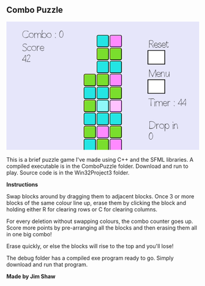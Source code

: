 Combo Puzzle
--------------
![id](https://github.com/bluenote-1577/Finished-Puzzle-Game/blob/master/PuzzleGame.png)

This is a brief puzzle game I've made using C++ and the SFML libraries.
A compiled executable is in the ComboPuzzle folder. Download and run to play. 
Source code is in the Win32Project3 folder.

__Instructions__

Swap blocks around by dragging them to adjacent blocks. Once 
3 or more blocks of the same colour line up, erase them by clicking the block
and holding either R for clearing rows or C for clearing columns.

For every deletion without swapping colours, the combo counter goes up.
Score more points by pre-arranging all the blocks and then erasing them all
in one big combo!

Erase quickly, or else the blocks will rise to the top and you'll lose!

The debug folder has a compiled exe program ready to go. Simply download and run that program.

**Made by Jim Shaw**
